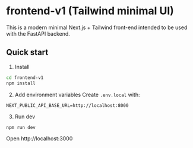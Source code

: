 # frontend-v1 (Tailwind minimal UI)

This is a modern minimal Next.js + Tailwind front-end intended to be used with the FastAPI backend.

## Quick start

1. Install
```bash
cd frontend-v1
npm install
```

2. Add environment variables
Create `.env.local` with:
```
NEXT_PUBLIC_API_BASE_URL=http://localhost:8000
```

3. Run dev
```
npm run dev
```

Open http://localhost:3000
